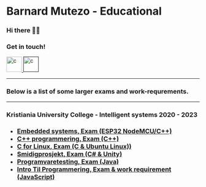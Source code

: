 # Barnard Mutezo - Educational

### Hi there 👋🏾
### Get in touch! 
<div style="display: inline">
    <a href="https://github.com/benmutezo" target="_blank">
        <img src="https://github.githubassets.com/images/modules/logos_page/GitHub-Mark.png"
            alt="c" width="40" height="40" />
    </a>
    <a href="" target="_blank">
        <img src="https://upload.wikimedia.org/wikipedia/commons/thumb/c/ca/LinkedIn_logo_initials.png/640px-LinkedIn_logo_initials.png"
            alt="c" width="40" height="40" />
    </a>
</div>

<hr/>
<h3> Below is a list of some larger exams and work-requrements.</h3>
<hr/>

<h3>Kristiania University College - Intelligent systems 2020 - 2023 <h3/>
<div>
     <ul>
        <li><a href="https://github.com/barnardmutezo-edu/Embedded-systems.git"> Embedded systems, Exam (ESP32 NodeMCU/C++)</a></li>
        <li><a href="https://github.com/barnardmutezo-edu/Cpp.git"> C++ programmering, Exam (C++)</a></li>
        <li><a href="https://github.com/barnardmutezo-edu/C-for-Linux"> C for Linux, Exam (C & Ubuntu Linux))</a></li>
        <li><a href="https://github.com/barnardmutezo-edu/Smidig-prosjekt"> Smidigprosjekt, Exam (C# & Unity)</a></li>
        <li><a href="https://github.com/barnardmutezo-edu/Programvaretesting"> Programvaretesting, Exam (Java)</a></li>
        <li><a href="https://github.com/barnardmutezo-edu/Intro-Til-Programmering"> Intro Til Programmering, Exam & work requirement  (JavaScript)</a></li>
     <ul>
</div>
